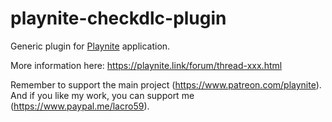 # playnite-checkdlc-plugin
Generic plugin for [Playnite](https://playnite.link/) application.

More information here: https://playnite.link/forum/thread-xxx.html

Remember to support the main project (https://www.patreon.com/playnite). 
And if you like my work, you can support me (https://www.paypal.me/lacro59).
